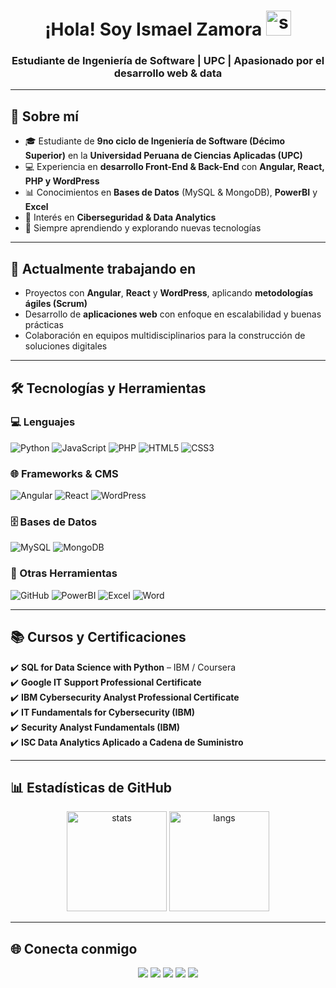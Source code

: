 <!-- Banner de presentación -->
<h1 align="center">
  ¡Hola! Soy Ismael Zamora 
  <img src="https://camo.githubusercontent.com/d552948e7884c41fde2d32b9221d79f0df2076c7d824aaab954ca93f53d95884/68747470733a2f2f6d656469612e67697068792e636f6d2f6d656469612f6876524a434c467a6361737252346961377a2f67697068792e676966" width="40px" alt="saludo">
</h1>

<h3 align="center">Estudiante de Ingeniería de Software | UPC | Apasionado por el desarrollo web & data</h3>

---

## 🚀 Sobre mí
- 🎓 Estudiante de **9no ciclo de Ingeniería de Software (Décimo Superior)** en la **Universidad Peruana de Ciencias Aplicadas (UPC)**  
- 💻 Experiencia en **desarrollo Front-End & Back-End** con **Angular, React, PHP y WordPress**  
- 📊 Conocimientos en **Bases de Datos** (MySQL & MongoDB), **PowerBI** y **Excel**  
- 🔐 Interés en **Ciberseguridad & Data Analytics**  
- 🌱 Siempre aprendiendo y explorando nuevas tecnologías  

---

## 💼 Actualmente trabajando en
- Proyectos con **Angular**, **React** y **WordPress**, aplicando **metodologías ágiles (Scrum)**  
- Desarrollo de **aplicaciones web** con enfoque en escalabilidad y buenas prácticas  
- Colaboración en equipos multidisciplinarios para la construcción de soluciones digitales  

---

## 🛠 Tecnologías y Herramientas

### 💻 Lenguajes
![Python](https://img.shields.io/badge/Python-3776AB?style=for-the-badge&logo=python&logoColor=white)
![JavaScript](https://img.shields.io/badge/JavaScript-F7DF1E?style=for-the-badge&logo=javascript&logoColor=black)
![PHP](https://img.shields.io/badge/PHP-777BB4?style=for-the-badge&logo=php&logoColor=white)
![HTML5](https://img.shields.io/badge/HTML5-E34F26?style=for-the-badge&logo=html5&logoColor=white)
![CSS3](https://img.shields.io/badge/CSS3-1572B6?style=for-the-badge&logo=css3&logoColor=white)

### 🌐 Frameworks & CMS
![Angular](https://img.shields.io/badge/Angular-DD0031?style=for-the-badge&logo=angular&logoColor=white)
![React](https://img.shields.io/badge/React-20232A?style=for-the-badge&logo=react&logoColor=61DAFB)
![WordPress](https://img.shields.io/badge/WordPress-21759B?style=for-the-badge&logo=wordpress&logoColor=white)

### 🗄️ Bases de Datos
![MySQL](https://img.shields.io/badge/MySQL-4479A1?style=for-the-badge&logo=mysql&logoColor=white)
![MongoDB](https://img.shields.io/badge/MongoDB-4EA94B?style=for-the-badge&logo=mongodb&logoColor=white)

### 🔧 Otras Herramientas
![GitHub](https://img.shields.io/badge/GitHub-181717?style=for-the-badge&logo=github&logoColor=white)
![PowerBI](https://img.shields.io/badge/PowerBI-F2C811?style=for-the-badge&logo=powerbi&logoColor=black)
![Excel](https://img.shields.io/badge/Excel-217346?style=for-the-badge&logo=microsoft-excel&logoColor=white)
![Word](https://img.shields.io/badge/Word-2B579A?style=for-the-badge&logo=microsoft-word&logoColor=white)

---

## 📚 Cursos y Certificaciones
✔️ **SQL for Data Science with Python** – IBM / Coursera  
✔️ **Google IT Support Professional Certificate**  
✔️ **IBM Cybersecurity Analyst Professional Certificate**  
✔️ **IT Fundamentals for Cybersecurity (IBM)**  
✔️ **Security Analyst Fundamentals (IBM)**  
✔️ **ISC Data Analytics Aplicado a Cadena de Suministro**

---

## 📊 Estadísticas de GitHub

<p align="center">
  <img src="https://github-readme-stats.vercel.app/api?username=IsmaelZamora4&show_icons=true&theme=radical" alt="stats" height="160"/>
  <img src="https://github-readme-stats.vercel.app/api/top-langs/?username=IsmaelZamora4&layout=compact&theme=radical" alt="langs" height="160"/>
</p>

---

## 🌐 Conecta conmigo
<p align="center">
  <a href="mailto:ismaelzr.dev@gmail.com"><img src="https://img.shields.io/badge/Email-D14836?style=for-the-badge&logo=gmail&logoColor=white"/></a>
  <a href="https://linkedin.com/in/ismael-zamora"><img src="https://img.shields.io/badge/LinkedIn-0077B5?style=for-the-badge&logo=linkedin&logoColor=white"/></a>
  <a href="https://instagram.com/ismaa.zr"><img src="https://img.shields.io/badge/Instagram-E4405F?style=for-the-badge&logo=instagram&logoColor=white"/></a>
  <a href="https://wa.me/51918605351"><img src="https://img.shields.io/badge/WhatsApp-25D366?style=for-the-badge&logo=whatsapp&logoColor=white"/></a>
  <a href="https://github.com/IsmaelZamora4"><img src="https://img.shields.io/badge/GitHub-100000?style=for-the-badge&logo=github&logoColor=white"/></a>
</p>
